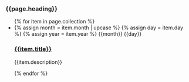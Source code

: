 
<div class="grid-row grid-gap">
  <div class="tablet:grid-col-6">
    <h3 class="site-preview-heading">{{page.heading}}</h3>
    <ul class="usa-collection">
    {% for item in page.collection %}
      <li class="usa-collection__item">
        <div class="usa-collection__calendar-date">
        {% assign month = item.month | upcase %}
        {% assign day = item.day %}
        {% assign year = item.year %}
          <time datetime="{{year}}-{{month}}-{{dayS}}T{{item.time}}">
            <span class="usa-collection__calendar-date-month">{{month}}</span>
            <span class="usa-collection__calendar-date-day">{{day}}</span>
          </time>
        </div>
        <div class="usa-collection__body">
          <h3 class="usa-collection__heading">
            <a
            class="usa-link"
            href="{{item.link}}">
              {{item.title}}
            </a>
          </h3>
          <p class="usa-collection__description">
            {{item.description}}
          </p>
        </div>
      </li>
      {% endfor %}
    </ul>
  </div>
</div>